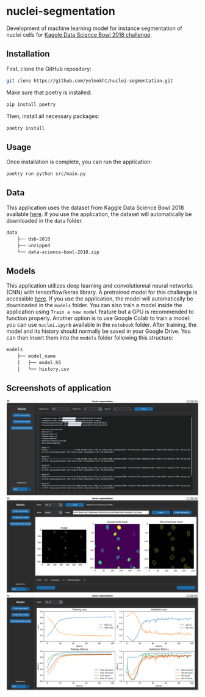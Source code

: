 # nuclei-segmentation

Development of machine learning model for instance segmentation of nuclei cells for [Kaggle Data Science Bowl 2018 challenge](https://www.kaggle.com/c/data-science-bowl-2018). 

## Installation

First, clone the GitHub repository:

```bash
git clone https://github.com/yelmokht/nuclei-segmentation.git
```

Make sure that poetry is installed:

```bash
pip install poetry
```

Then, install all necessary packages:

```bash
poetry install
```

## Usage

Once installation is complete, you can run the application:

```bash
poetry run python src/main.py
```

## Data

This application uses the dataset from Kaggle Data Science Bowl 2018 available [here](https://drive.google.com/file/d/16gp8kPxMFrSDiLjgw2eaZmtrDccOjKKR/view?usp=sharing). If you use the application, the dataset will automatically be downloaded in the `data` folder.

```markdown
data
    ├── dsb-2018
    ├── unzipped
    └── data-science-bowl-2018.zip
```

## Models

This application utilizes deep learning and convolutionnal neural networks (CNN) with tensorflow/keras library. A pretrained model for this challenge is accessible [here](https://drive.google.com/drive/folders/1u1wopGBqXz7Qn5MnICORHx81nz30mZhL?usp=sharing). If you use the application, the model will automatically be downloaded in the `models` folder. You can also train a model inside the application using `Train a new model` feature but a GPU is recommended to function properly. Another option is to use Google Colab to train a model: you can use `nuclei.ipynb` available in the `notebook` folder. After training, the model and its history should normally be saved in your Google Drive. You can then insert them into the `models` folder following this structure:

```markdown
models
    ├── model_name
    │   ├── model.h5
    │   └── history.csv
```

## Screenshots of application

![Training of a model with DSB dataset](screenshots/training.png)
![Prediction of nuclei with trained model with some metrics](screenshots/inference.png)
![Performance of a mode](screenshots/performance.png)
